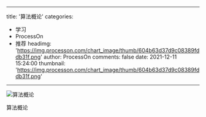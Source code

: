 
---
title: '算法概论'
categories: 
 - 学习
 - ProcessOn
 - 推荐
headimg: 'https://img.processon.com/chart_image/thumb/604b63d37d9c08389fddb31f.png'
author: ProcessOn
comments: false
date: 2021-12-11 15:24:00
thumbnail: 'https://img.processon.com/chart_image/thumb/604b63d37d9c08389fddb31f.png'
---

<div>   
<img class="thumb" alt="算法概论" src="https://img.processon.com/chart_image/thumb/604b63d37d9c08389fddb31f.png" referrerpolicy="no-referrer">
<p>算法概论</p>  
</div>
            